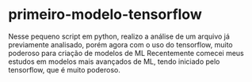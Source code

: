 # primeiro-modelo-tensorflow
Nesse pequeno script em python, realizo a análise de um arquivo já previamente analisado, porém agora com o uso do tensorflow, muito poderoso para criação de modelos de ML
Recentemente comecei meus estudos em modelos mais avançados de ML, tendo iniciado pelo tensorflow, que é muito poderoso. 

